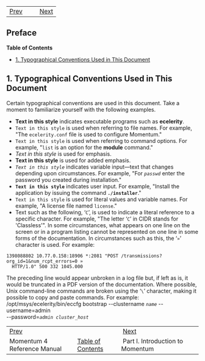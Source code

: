 |     |     |     |
| --- | --- | --- |
| [Prev](index)  |   |  [Next](p.intro) |
## Preface
**Table of Contents**

* [1\. Typographical Conventions Used in This Document](preface#typographical)

## 1. Typographical Conventions Used in This Document
Certain typographical conventions are used in this document. Take a moment to familiarize yourself with the following examples.
*   **Text in this style**               indicates executable programs such as **ecelerity**.
*   `Text in this style` is used when referring to file names. For example, "The `ecelerity.conf` file is used to configure Momentum."
*   `Text in this style` is used when referring to command options. For example, "`list` is an option for the **module** command."
*   *Text in this style*               is used for emphasis.
*   **Text in this style**               is used for added emphasis.
*   *`Text in this style`*                indicates variable input—text that changes depending upon circumstances. For example, "For *`passwd`* enter the password you created during installation."
*   **`Text in this style`**                indicates user input. For example, "Install the application by issuing the command **`./installer`**."
*   `Text in this style` is used for literal values and variable names. For example, "A license file named `license`."
*   Text such as the following, ‘`C`’, is used to indicate a literal reference to a specific character. For example, "The letter ‘`C`’ in CIDR stands for 'Classless'".
In some circumstances, what appears on one line on the screen or in a program listing cannot be represented on one line in some forms of the documentation. In circumstances such as this, the ‘`»`’ character is used. For example:
```
1398088802 10.77.0.158:18906 *:2081 "POST /transmissions?org_id=1&num_rcpt_errors=0 »
  HTTP/1.0" 500 332 1045.000
```
The preceding line would appear unbroken in a log file but, if left as is, it would be truncated in a PDF version of the documentation.
Where possible, Unix command-line commands are broken using the ‘`\`’ character, making it possible to copy and paste commands. For example:
/opt/msys/ecelerity/bin/eccfg bootstrap --clustername *`name`* --username=admin \
    --password=*`admin cluster_host`*

|     |     |     |
| --- | --- | --- |
| [Prev](index)  |   |  [Next](p.intro) |
| Momentum 4 Reference Manual  | [Table of Contents](index) |  Part I. Introduction to Momentum |
